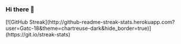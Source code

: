 ### Hi there 👋

<!--
**Gatc-18/Gatc-18** is a ✨ _special_ ✨ repository because its `README.md` (this file) appears on your GitHub profile.

Here are some ideas to get you started:

- 🔭 I’m currently working on ...
- 🌱 I’m currently learning ...
- 👯 I’m looking to collaborate on ...
- 🤔 I’m looking for help with ...
- 💬 Ask me about ...
- 📫 How to reach me: ...
- 😄 Pronouns: ...
- ⚡ Fun fact: ...
-->

<div aling="center"> 
[![GitHub Streak](http://github-readme-streak-stats.herokuapp.com?user=Gatc-18&theme=chartreuse-dark&hide_border=true)](https://git.io/streak-stats)
</div>

